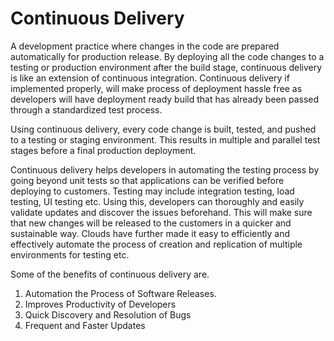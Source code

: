 # Continuous Delivery

A development practice where changes in the code are prepared automatically for production release. By deploying all the code changes to a testing or production environment after the build stage, continuous delivery is like an extension of continuous integration. Continuous delivery if implemented properly, will make process of deployment hassle free as developers will have deployment ready build that has already been passed through a standardized test process. 

Using continuous delivery, every code change is built, tested, and pushed to a testing or staging environment. This results in multiple and parallel test stages before a final production deployment. 

Continuous delivery helps developers in automating the testing process by going beyond unit tests so that applications can be verified before deploying to customers. Testing may include integration testing, load testing, UI testing etc. Using this, developers can thoroughly and easily validate updates and discover the issues beforehand. This will make sure that new changes will be released to the customers in a quicker and sustainable way. Clouds have further made it easy to efficiently and effectively automate the process of creation and replication of multiple environments for testing etc. 

Some of the benefits of continuous delivery are. 

1. Automation the Process of Software Releases.
2. Improves Productivity of Developers
3. Quick Discovery and Resolution of Bugs
4. Frequent and Faster Updates

